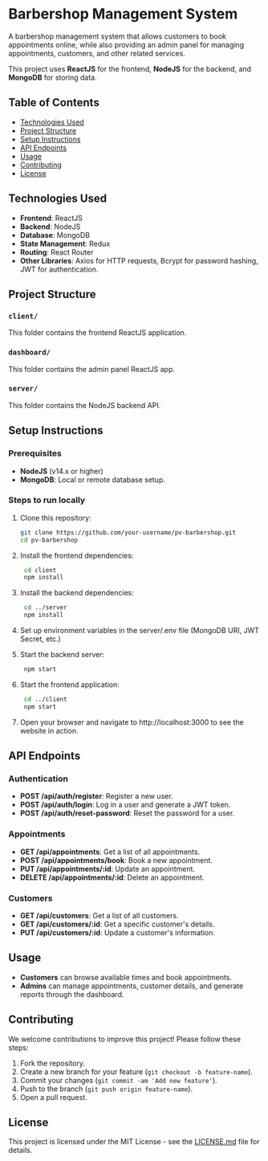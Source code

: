 # Barbershop Management System

A barbershop management system that allows customers to book appointments online, while also providing an admin panel for managing appointments, customers, and other related services.

This project uses **ReactJS** for the frontend, **NodeJS** for the backend, and **MongoDB** for storing data.

## Table of Contents

- [Technologies Used](#technologies-used)
- [Project Structure](#project-structure)
- [Setup Instructions](#setup-instructions)
- [API Endpoints](#api-endpoints)
- [Usage](#usage)
- [Contributing](#contributing)
- [License](#license)

## Technologies Used

- **Frontend**: ReactJS
- **Backend**: NodeJS
- **Database**: MongoDB
- **State Management**: Redux
- **Routing**: React Router
- **Other Libraries**: Axios for HTTP requests, Bcrypt for password hashing, JWT for authentication.

## Project Structure

### `client/`
This folder contains the frontend ReactJS application.

### `dashboard/`
This folder contains the admin panel ReactJS app.

### `server/`
This folder contains the NodeJS backend API.

## Setup Instructions

### Prerequisites

- **NodeJS** (v14.x or higher)
- **MongoDB**: Local or remote database setup.

### Steps to run locally

1. Clone this repository:
   ```bash
   git clone https://github.com/your-username/pv-barbershop.git
   cd pv-barbershop

2. Install the frontend dependencies:
   ```bash
    cd client
    npm install
3. Install the backend dependencies:
   ```bash
    cd ../server
    npm install
4. Set up environment variables in the server/.env file (MongoDB URI, JWT Secret, etc.)
5. Start the backend server:

   ```bash
    npm start
6. Start the frontend application:
   ```bash
    cd ../client
    npm start
7. Open your browser and navigate to http://localhost:3000 to see the website in action.

## API Endpoints

### Authentication

- **POST /api/auth/register**: Register a new user.
- **POST /api/auth/login**: Log in a user and generate a JWT token.
- **POST /api/auth/reset-password**: Reset the password for a user.

### Appointments

- **GET /api/appointments**: Get a list of all appointments.
- **POST /api/appointments/book**: Book a new appointment.
- **PUT /api/appointments/:id**: Update an appointment.
- **DELETE /api/appointments/:id**: Delete an appointment.

### Customers

- **GET /api/customers**: Get a list of all customers.
- **GET /api/customers/:id**: Get a specific customer's details.
- **PUT /api/customers/:id**: Update a customer's information.

## Usage

- **Customers** can browse available times and book appointments.
- **Admins** can manage appointments, customer details, and generate reports through the dashboard.

## Contributing

We welcome contributions to improve this project! Please follow these steps:

1. Fork the repository.
2. Create a new branch for your feature (`git checkout -b feature-name`).
3. Commit your changes (`git commit -am 'Add new feature'`).
4. Push to the branch (`git push origin feature-name`).
5. Open a pull request.

## License

This project is licensed under the MIT License - see the [LICENSE.md](LICENSE.md) file for details.
